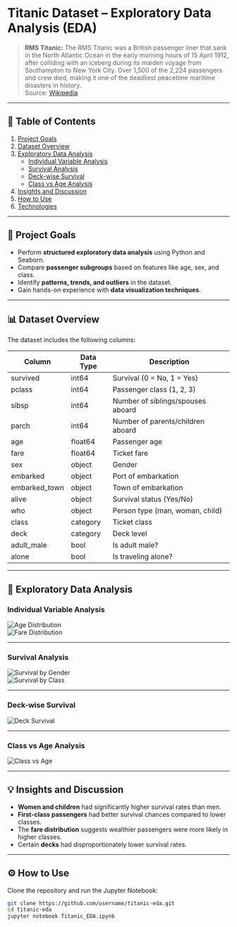 # Titanic Dataset – Exploratory Data Analysis (EDA)

> **RMS Titanic:** The RMS Titanic was a British passenger liner that sank in the North Atlantic Ocean in the early morning hours of 15 April 1912, after colliding with an iceberg during its maiden voyage from Southampton to New York City. Over 1,500 of the 2,224 passengers and crew died, making it one of the deadliest peacetime maritime disasters in history.  
> Source: [Wikipedia](https://en.wikipedia.org/wiki/RMS_Titanic)

---

## 📑 Table of Contents

1. [Project Goals](#-project-goals)  
2. [Dataset Overview](#-dataset-overview)  
3. [Exploratory Data Analysis](#-exploratory-data-analysis)  
   - [Individual Variable Analysis](#individual-variable-analysis)  
   - [Survival Analysis](#survival-analysis)  
   - [Deck-wise Survival](#deck-wise-survival)  
   - [Class vs Age Analysis](#class-vs-age-analysis)  
4. [Insights and Discussion](#-insights-and-discussion)  
5. [How to Use](#-how-to-use)  
6. [Technologies](#-technologies)  

---

## 🎯 Project Goals

- Perform **structured exploratory data analysis** using Python and Seaborn.  
- Compare **passenger subgroups** based on features like age, sex, and class.  
- Identify **patterns, trends, and outliers** in the dataset.  
- Gain hands-on experience with **data visualization techniques**.

---

## 📊 Dataset Overview

The dataset includes the following columns:

| Column        | Data Type | Description |
|---------------|-----------|-------------|
| survived      | int64     | Survival (0 = No, 1 = Yes) |
| pclass        | int64     | Passenger class (1, 2, 3) |
| sibsp         | int64     | Number of siblings/spouses aboard |
| parch         | int64     | Number of parents/children aboard |
| age           | float64   | Passenger age |
| fare          | float64   | Ticket fare |
| sex           | object    | Gender |
| embarked      | object    | Port of embarkation |
| embarked_town | object    | Town of embarkation |
| alive         | object    | Survival status (Yes/No) |
| who           | object    | Person type (man, woman, child) |
| class         | category  | Ticket class |
| deck          | category  | Deck level |
| adult_male    | bool      | Is adult male? |
| alone         | bool      | Is traveling alone? |

---

## 🔎 Exploratory Data Analysis

### Individual Variable Analysis
![Age Distribution](data:image/png;base64,...)  
![Fare Distribution](data:image/png;base64,...)

---

### Survival Analysis
![Survival by Gender](data:image/png;base64,...)  
![Survival by Class](data:image/png;base64,...)

---

### Deck-wise Survival
![Deck Survival](data:image/png;base64,...)

---

### Class vs Age Analysis
![Class vs Age](data:image/png;base64,...)

---

## 💡 Insights and Discussion

- **Women and children** had significantly higher survival rates than men.  
- **First-class passengers** had better survival chances compared to lower classes.  
- The **fare distribution** suggests wealthier passengers were more likely in higher classes.  
- Certain **decks** had disproportionately lower survival rates.  

---

## ⚙️ How to Use

Clone the repository and run the Jupyter Notebook:

```bash
git clone https://github.com/username/titanic-eda.git
cd titanic-eda
jupyter notebook Titanic_EDA.ipynb
